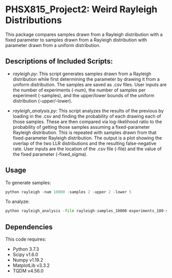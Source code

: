 # PHSX815_Project2: Weird Rayleigh Distributions

This package compares samples drawn from a Rayleigh distribution with a fixed parameter to samples drawn from a Rayleigh distribution with parameter drawn from a uniform distribution.

## Descriptions of Included Scripts:

* *rayleigh.py*: This script generates samples drawn from a Rayleigh distribution while first determining the parameter by drawing it from a uniform distribution. The samples are saved as .csv files. User inputs are the number of experiments (-num), the number of samples per experiment (-samples), and the upper/lower bounds of the uniform distribution (-upper/-lower).

* *rayleigh_analysis.py*: This script analyzes the results of the previous by loading in the .csv and finding the probability of each drawing each of those samples. These are then compared via log-likelihood ratio to the probability of getting those samples assuming a fixed-parameter Rayleigh distribution. This is repeated with samples drawn from that fixed-parameter Rayleigh distribution. The output is a plot showing the overlap of the two LLR distributions and the resulting false-negative rate. User inputs are the location of the .csv file (-file) and the value of the fixed parameter (-fixed_sigma).

## Usage 

To generate samples:

```python
python rayleigh -num 10000 -samples 2 -upper 2 -lower 5
```

To analyze:

```python
python rayleigh_analysis -file rayleigh-samples_10000-experiments_100-samples.csv -fixed_sigma 1.5
``` 


## Dependencies

This code requires:

* Python 3.7.3
* Scipy v1.6.0
* Numpy v1.19.2
* MatplotLib v3.3.2
* TQDM v4.56.0


